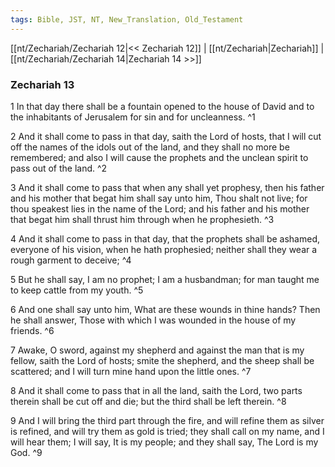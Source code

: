 ```yaml
---
tags: Bible, JST, NT, New_Translation, Old_Testament
---
```


[[nt/Zechariah/Zechariah 12|<< Zechariah 12]] | [[nt/Zechariah|Zechariah]] | [[nt/Zechariah/Zechariah 14|Zechariah 14 >>]]

### Zechariah 13

1 In that day there shall be a fountain opened to the house of David and to the inhabitants of Jerusalem for sin and for uncleanness.  ^1

2 And it shall come to pass in that day, saith the Lord of hosts, that I will cut off the names of the idols out of the land, and they shall no more be remembered; and also I will cause the prophets and the unclean spirit to pass out of the land.  ^2

3 And it shall come to pass that when any shall yet prophesy, then his father and his mother that begat him shall say unto him, Thou shalt not live; for thou speakest lies in the name of the Lord; and his father and his mother that begat him shall thrust him through when he prophesieth.  ^3

4 And it shall come to pass in that day, that the prophets shall be ashamed, everyone of his vision, when he hath prophesied; neither shall they wear a rough garment to deceive;  ^4

5 But he shall say, I am no prophet; I am a husbandman; for man taught me to keep cattle from my youth.  ^5

6 And one shall say unto him, What are these wounds in thine hands? Then he shall answer, Those with which I was wounded in the house of my friends.  ^6

7 Awake, O sword, against my shepherd and against the man that is my fellow, saith the Lord of hosts; smite the shepherd, and the sheep shall be scattered; and I will turn mine hand upon the little ones.  ^7

8 And it shall come to pass that in all the land, saith the Lord, two parts therein shall be cut off and die; but the third shall be left therein.  ^8

9 And I will bring the third part through the fire, and will refine them as silver is refined, and will try them as gold is tried; they shall call on my name, and I will hear them; I will say, It is my people; and they shall say, The Lord is my God.  ^9

 
